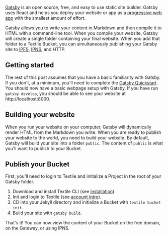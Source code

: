 [Gatsby](https://www.gatsbyjs.org/) is an open source, free, and easy to use static site builder. Gatsby uses React and helps you deploy your website or app as a [progressive web app](https://web.dev/progressive-web-apps/) with the smallest amount of effort. 

Gatsby allows you to write your content in Markdown and then compile it to HTML with a command-line tool. When you compile your website, Gatsby will create a single folder containing your final website. When you add that folder to a Textile Bucket, you can simultaneously publishing your Gatsby site to [IPFS](https://ipfs.io/), [IPNS](https://docs.ipfs.io/guides/concepts/ipns/), and HTTP.

## Getting started

The rest of this post assumes that you have a basic familiarity with Gatsby. If you don't, at a minimum, you'll need to complete the [Gatsby Quickstart](https://www.gatsbyjs.org/docs/quick-start/). You should now have a basic webpage setup with Gatsby. If you have run `gatsby develop`, you should be able to see your website at http://localhost:8000.

## Building your website

When you run your website on your computer, Gatsby will dynamically render HTML from the Markdown you write. When you are ready to publish your website to the world, you need to build your website. By default, Gatsby will build your site into a folder `public`. The content of `public` is what you'll want to publish to your Bucket.

## Publish your Bucket

First, you'll need to login to Textile and initialize a Project in the root of your Gatsby folder. 

1. Download and install Textile CLI (see [installation](/hub/accounts)).
2. Init and login to Textile (see [account intro](/hub/accounts)).
3. CD into your Jekyll directory and initialize a Bucket with `textile bucket init`.
4. Build your site with `gatsby build`.

That's it! You can now view the content of your Bucket on the free domain, on the Gateway, or using IPNS.
